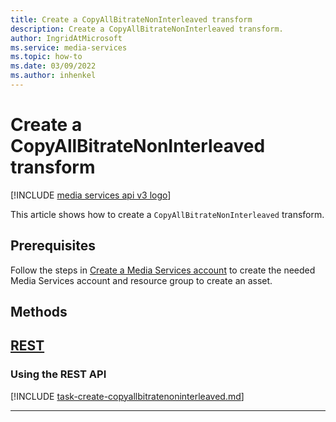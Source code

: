 ```yaml
---
title: Create a CopyAllBitrateNonInterleaved transform
description: Create a CopyAllBitrateNonInterleaved transform.
author: IngridAtMicrosoft
ms.service: media-services
ms.topic: how-to
ms.date: 03/09/2022
ms.author: inhenkel
---
```


# Create a CopyAllBitrateNonInterleaved transform

[!INCLUDE [media services api v3 logo](./includes/v3-hr.md)]

This article shows how to create a `CopyAllBitrateNonInterleaved` transform.

## Prerequisites

Follow the steps in [Create a Media Services account](./account-create-how-to.md) to create the needed Media Services account and resource group to create an asset.

## Methods

## [REST](#tab/rest/)

### Using the REST API

[!INCLUDE [task-create-copyallbitratenoninterleaved.md](./includes/task-create-copyallbitratenoninterleaved.md)]

---

